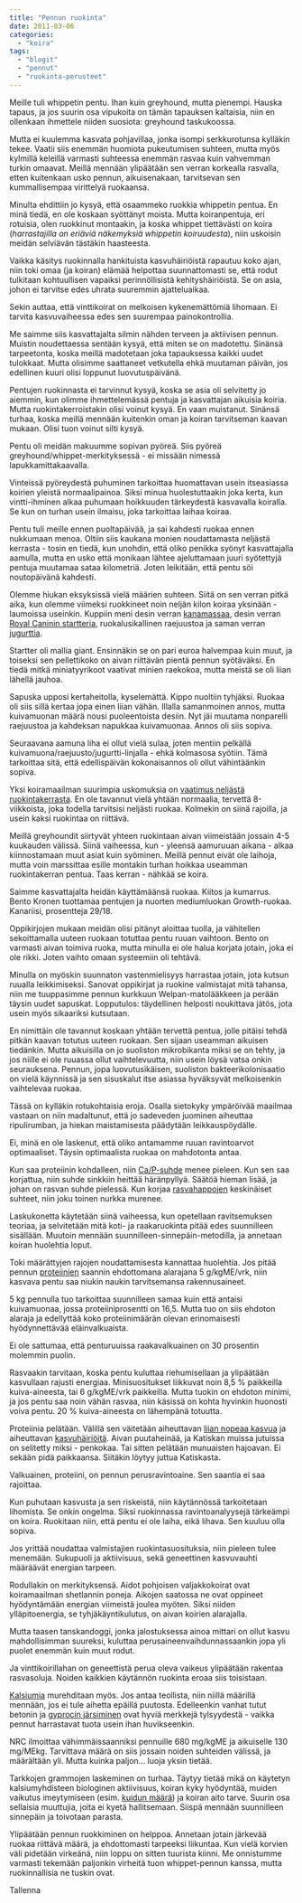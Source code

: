 ```yaml
---
title: "Pennun ruokinta"
date: 2011-03-06
categories: 
  - "koira"
tags: 
  - "blogit"
  - "pennut"
  - "ruokinta-perusteet"
---
```


Meille tuli whippetin pentu. Ihan kuin greyhound, mutta pienempi. Hauska tapaus, ja jos suurin osa vipukoita on tämän tapauksen kaltaisia, niin en ollenkaan ihmettele niiden suosiota: greyhound taskukoossa.

<!--more-->

Mutta ei kuulemma kasvata pohjavillaa, jonka isompi serkkurotunsa kylläkin tekee. Vaatii siis enemmän huomiota pukeutumisen suhteen, mutta myös kylmillä keleillä varmasti suhteessa enemmän rasvaa kuin vahvemman turkin omaavat. Meillä mennään ylipäätään sen verran korkealla rasvalla, etten kuitenkaan usko pennun, aikuisenakaan, tarvitsevan sen kummallisempaa virittelyä ruokaansa.

Minulta ehdittiin jo kysyä, että osaammeko ruokkia whippetin pentua. En minä tiedä, en ole koskaan syöttänyt moista. Mutta koiranpentuja, eri rotuisia, olen ruokkinut montaakin, ja koska whippet tiettävästi on koira (_harrastajilla on eriäviä näkemyksiä whippetin koiruudesta_), niin uskoisin meidän selviävän tästäkin haasteesta.

Vaikka käsitys ruokinnalla hankituista kasvuhäiriöistä rapautuu koko ajan, niin toki omaa (ja koiran) elämää helpottaa suunnattomasti se, että rodut tulkitaan kohtuullisen vapaiksi perinnöllisistä kehityshäiriöistä. Se on asia, johon ei tarvitse edes uhrata suuremmin ajatteluaikaa.

Sekin auttaa, että vinttikoirat on melkoisen kykenemättömiä lihomaan. Ei tarvita kasvuvaiheessa edes sen suurempaa painokontrollia.

Me saimme siis kasvattajalta silmin nähden terveen ja aktiivisen pennun. Muistin noudettaessa sentään kysyä, että miten se on madotettu. Sinänsä tarpeetonta, koska meillä madotetaan joka tapauksessa kaikki uudet tulokkaat. Mutta olisimme saattaneet vetkutella ehkä muutaman päivän, jos edellinen kuuri olisi loppunut luovutuspäivänä.

Pentujen ruokinnasta ei tarvinnut kysyä, koska se asia oli selvitetty jo aiemmin, kun olimme ihmettelemässä pentuja ja kasvattajan aikuisia koiria. Mutta ruokintakerroistakin olisi voinut kysyä. En vaan muistanut. Sinänsä turhaa, koska meillä mennään kuitenkin oman ja koiran tarvitseman kaavan mukaan. Olisi tuon voinut silti kysyä.

Pentu oli meidän makuumme sopivan pyöreä. Siis pyöreä greyhound/whippet-merkityksessä - ei missään nimessä lapukkamittakaavalla.

Vinteissä pyöreydestä puhuminen tarkoittaa huomattavan usein itseasiassa koirien yleistä normaalipainoa. Siksi minua huolestuttaakin joka kerta, kun vintti-ihminen alkaa puhumaan hoikkuuden tärkeydestä kasvavalla koiralla. Se kun on turhan usein ilmaisu, joka tarkoittaa laihaa koiraa.

Pentu tuli meille ennen puoltapäivää, ja sai kahdesti ruokaa ennen nukkumaan menoa. Oltiin siis kaukana monien noudattamasta neljästä kerrasta - tosin en tiedä, kun unohdin, että oliko penikka syönyt kasvattajalla aamulla, mutta en usko että monikaan lähtee ajeluttamaan juuri syötettyjä pentuja muutamaa sataa kilometriä. Joten leikitään, että pentu söi noutopäivänä kahdesti.

Olemme hiukan eksyksissä vielä määrien suhteen. Siitä on sen verran pitkä aika, kun olemme viimeksi ruokkineet noin neljän kilon koiraa yksinään - laumoissa useinkin. Kuppiin meni desin verran [kanamassaa](http://www.jakkelehtonen.fi/katiska/ravitsemus/rarf-omat-tunnusluvut "RARF – omat tunnusluvut"), desin verran [Royal Caninin startteria](http://www.jakkelehtonen.fi/katiska/ravitsemus/startteria-ja-kananrehua "Startteria ja kananrehua"), ruokalusikallinen raejuustoa ja saman verran [jugurttia](http://www.jakkelehtonen.fi/katiska/ravitsemus/vinkki-rasvaa-ja-hapanmaitoa "Vinkki: Rasvaa ja hapanmaitoa").

Startter oli mallia giant. Ensinnäkin se on pari euroa halvempaa kuin muut, ja toiseksi sen pellettikoko on aivan riittävän pientä pennun syötäväksi. En tiedä mitkä miniatyyrikoot vaativat minien raekokoa, mutta meistä se oli liian lähellä jauhoa.

Sapuska upposi kertaheitolla, kyselemättä. Kippo nuoltiin tyhjäksi. Ruokaa oli siis sillä kertaa jopa einen liian vähän. Illalla samanmoinen annos, mutta kuivamuonan määrä nousi puoleentoista desiin. Nyt jäi muutama nonparelli raejuustoa ja kahdeksan napukkaa kuivamuonaa. Annos oli siis sopiva.

Seuraavana aamuna liha ei ollut vielä sulaa, joten mentiin pelkällä kuivamuona/raejuusto/jugurtti-linjalla - ehkä kolmasosa syötiin. Tämä tarkoittaa sitä, että edellispäivän kokonaisannos oli ollut vähintäänkin sopiva.

Yksi koiramaailman suurimpia uskomuksia on [vaatimus neljästä ruokintakerrasta](https://www.katiska.eu/ravitsemus/pennun-ruokintakerrat/ "Pennun ruokintakerrat"). En ole tavannut vielä yhtään normaalia, tervettä 8-viikkoista, joka todella tarvitsisi neljästi ruokaa. Kolmekin on siinä rajoilla, ja usein kaksi ruokintaa on riittävä.

Meillä greyhoundit siirtyvät yhteen ruokintaan aivan viimeistään jossain 4-5 kuukauden välissä. Siinä vaiheessa, kun - yleensä aamuruuan aikana - alkaa kiinnostamaan muut asiat kuin syöminen. Meillä pennut eivät ole laihoja, mutta voin marssittaa esille montakin turhan hoikkaa useamman ruokintakerran pentua. Taas kerran - nähkää se koira.

Saimme kasvattajalta heidän käyttämäänsä ruokaa. Kiitos ja kumarrus. Bento Kronen tuottamaa pentujen ja nuorten mediumluokan Growth-ruokaa. Kanariisi, prosentteja 29/18.

Oppikirjojen mukaan meidän olisi pitänyt aloittaa tuolla, ja vähitellen sekoittamalla uuteen ruokaan totuttaa pentu ruuan vaihtoon. Bento on varmasti aivan toimiva ruoka, mutta minulla ei ole halua korjata jotain, joka ei ole rikki. Joten vaihto omaan systeemiin oli tehtävä.

Minulla on myöskin suunnaton vastenmielisyys harrastaa jotain, jota kutsun ruualla leikkimiseksi. Sanovat oppikirjat ja ruokine valmistajat mitä tahansa, niin me tuuppasimme pennun kurkkuun Welpan-matolääkkeen ja perään täysin uudet sapuskat. Lopputulos: täydellinen helposti noukittava jätös, jota usein myös sikaariksi kutsutaan.

En nimittäin ole tavannut koskaan yhtään tervettä pentua, jolle pitäisi tehdä pitkän kaavan totutus uuteen ruokaan. Sen sijaan useamman aikuisen tiedänkin. Mutta aikuisilla on jo suoliston mikrobikanta miksi se on tehty, ja jos niille ei ole ruuassa ollut vaihtelevuutta, niin usein löysä vatsa onkin seurauksena. Pennun, jopa luovutusikäisen, suoliston bakteerikolonisaatio on vielä käynnissä ja sen sisuskalut itse asiassa hyväksyvät melkoisenkin vaihtelevaa ruokaa.

Tässä on kylläkin rotukohtaisia eroja. Osalla sietokyky ympäröivää maailmaa vastaan on niin madaltunut, että jo sadeveden juominen aiheuttaa ripulirumban, ja hiekan maistamisesta päädytään leikkauspöydälle.

Ei, minä en ole laskenut, että oliko antamamme ruuan ravintoarvot optimaaliset. Täysin optimaalista ruokaa on mahdotonta antaa.

Kun saa proteiinin kohdalleen, niin [Ca/P-suhde](https://www.katiska.eu/tieto/kalsium/kalsium/) menee pieleen. Kun sen saa korjattua, niin suhde sinkkiin heittää häränpyllyä. Säätöä hieman lisää, ja johan on rasvan suhde pielessä. Kun korjaa [rasvahappojen](https://www.katiska.eu/tieto/rasvat/rasva-ruokinnassa/) keskinäiset suhteet, niin joku toinen nurkka murenee.

Laskukonetta käytetään siinä vaiheessa, kun opetellaan ravitsemuksen teoriaa, ja selvitetään mitä koti- ja raakaruokinta pitää edes suunnilleen sisällään. Muutoin mennään suunnilleen-sinnepäin-metodilla, ja annetaan koiran huolehtia loput.

Toki määrättyjen rajojen noudattamisesta kannattaa huolehtia. Jos pitää pennun [proteiinien](https://www.katiska.eu/tieto/proteiinit/proteiini-ruokinnassa/) saannin ehdottomana alarajana 5 g/kgME/vrk, niin kasvava pentu saa niukin naukin tarvitsemansa rakennusaineet.

5 kg pennulla tuo tarkoittaa suunnilleen samaa kuin että antaisi kuivamuonaa, jossa proteiiniprosentti on 16,5. Mutta tuo on siis ehdoton alaraja ja edellyttää koko proteiinimäärän olevan erinomaisesti hyödynnettävää eläinvalkuaista.

Ei ole sattumaa, että penturuuissa raakavalkuainen on 30 prosentin molemmin puolin.

Rasvaakin tarvitaan, koska pentu kuluttaa riehumisellaan ja ylipäätään kasvullaan rajusti energiaa. Minisuositukset liikkuvat noin 8,5 % paikkeilla kuiva-aineesta, tai 6 g/kgME/vrk paikkeilla. Mutta tuokin on ehdoton minimi, ja jos pentu saa noin vähän rasvaa, niin käsissä on kohta hyvinkin huonosti voiva pentu. 20 % kuiva-aineesta on lähempänä totuutta.

Proteiinia pelätään. Välillä sen väitetään aiheuttavan [liian nopeaa kasvua](https://www.katiska.eu/koira/lyhyt-oppitunti-kasvuun/) ja aiheuttavan [kasvuhäiriöitä](https://www.katiska.eu/tieto/koira-pentu-kasvu/koiran-kehitys-ja-kasvuhairiot/). Aivan puutaheinää, ja Katiskan muissa jutuissa on selitetty miksi - penkokaa. Tai sitten pelätään munuaisten hajoavan. Ei sekään pidä paikkaansa. Siitäkin löytyy juttua Katiskasta.

Valkuainen, proteiini, on pennun perusravintoaine. Sen saantia ei saa rajoittaa.

Kun puhutaan kasvusta ja sen riskeistä, niin käytännössä tarkoitetaan lihomista. Se onkin ongelma. Siksi ruokinnassa ravintoanalyysejä tärkeämpi on koira. Ruokitaan niin, että pentu ei ole laiha, eikä lihava. Sen kuuluu olla sopiva.

Jos yrittää noudattaa valmistajien ruokintasuosituksia, niin pieleen tulee menemään. Sukupuoli ja aktiivisuus, sekä geneettinen kasvuvauhti määräävät energian tarpeen.

Rodullakin on merkityksensä. Aidot pohjoisen valjakkokoirat ovat koiramaailman shetlannin poneja. Aikojen saatossa ne ovat oppineet hyödyntämään energian viimeistä joulea myöten. Siksi niiden ylläpitoenergia, se tyhjäkäyntikulutus, on aivan koirien alarajalla.

Mutta taasen tanskandoggi, jonka jalostuksessa ainoa mittari on ollut kasvu mahdollisimman suureksi, kuluttaa perusaineenvaihdunnassaankin jopa yli puolet enemmän kuin muut rodut.

Ja vinttikoirillahan on geneettistä perua oleva vaikeus ylipäätään rakentaa rasvasoluja. Noiden kaikkien käytännön ruokinta eroaa siis toisistaan.

[Kalsiumia](https://www.katiska.eu/koira/pennun-kalsiumin-tarve/) murehditaan myös. Jos antaa teollista, niin niillä määrillä mennään, jos ei tule aihetta epäillä puutosta. Edelleenkin vanhat tutut betonin ja [gyprocin järsiminen](https://www.katiska.eu/koira/kylla-koira-tietaa/) ovat hyviä merkkejä tylsyydestä - vaikka pennut harrastavat tuota usein ihan huvikseenkin.

NRC ilmoittaa vähimmäissaanniksi pennuille 680 mg/kgME ja aikuiselle 130 mg/MEkg. Tarvittava määrä on siis jossain noiden suhteiden välissä, ja määrältään yli. Mutta kuinka paljon... luoja yksin tietää.

Tarkkojen grammojen laskeminen on turhaa. Täytyy tietää mikä on käytetyn kalsiumyhdisteen biologinen aktiivisuus, koiran kyky hyödyntää, muiden vaikutus imeytymiseen (esim. [kuidun määrä](https://www.katiska.eu/tieto/koira-tarve-yleinen/kuitu-lihasta/)) ja koiran aito tarve. Suurin osa sellaisia muuttujia, joita ei kyetä hallitsemaan. Siispä mennään suunnilleen sinnepäin ja toivotaan parasta.

Ylipäätään pennun ruokkiminen on helppoa. Annetaan jotain järkevää ruokaa riittävä määrä, ja ehdottomasti tarpeeksi liikuntaa. Kun vielä korvien väli pidetään virkeänä, niin loppu on sitten tuurista kiinni. Me onnistumme varmasti tekemään paljonkin virheitä tuon whippet-pennun kanssa, mutta ruokinnallisia ne tuskin ovat.

Tallenna
